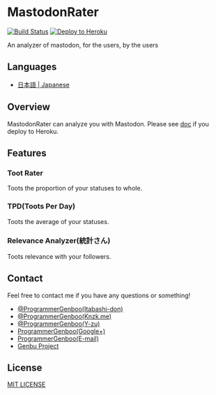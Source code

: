 # MastodonRater

[![Build Status](https://travis-ci.org/GenbuProject/MastodonRater-Nodejs.svg)](https://travis-ci.org/GenbuProject/MastodonRater-Nodejs)
[![Deploy to Heroku](https://www.herokucdn.com/deploy/button.svg)](https://heroku.com/deploy)

An analyzer of mastodon, for the users, by the users

## Languages
* [日本語 | Japanese](/README[Japanese].md)

## Overview
MastodonRater can analyze you with Mastodon.
Please see [doc](/DeployToHeroku.md) if you deploy to Heroku.

## Features
### Toot Rater
Toots the proportion of your statuses to whole.

### TPD(Toots Per Day)
Toots the average of your statuses.

### Relevance Analyzer(統計さん)
Toots relevance with your followers.

## Contact
Feel free to contact me if you have any questions or something!
* [@ProgrammerGenboo(Itabashi-don)](https://itabashi.0j0.jp/@ProgrammerGenboo)
* [@ProgrammerGenboo(Knzk.me)](https://knzk.me/@ProgrammerGenboo)
* [@ProgrammerGenboo(Y-zu)](https://mstdn.y-zu.org/@ProgrammerGenboo)
* [ProgrammerGenboo(Google+)](https://plus.google.com/106666684430101995501)
* [ProgrammerGenboo(E-mail)](mailto:programmergenboo@gmail.com)
* [Genbu Project](mailto:genbuproject@gmail.com)

## License
[MIT LICENSE](/LICENSE)